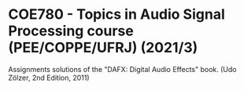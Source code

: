 # COE780 - Topics in Audio Signal Processing course (PEE/COPPE/UFRJ) (2021/3)

Assignments solutions of the "DAFX: Digital Audio Effects" book. (Udo Zölzer, 2nd Edition, 2011) 